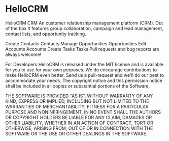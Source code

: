 # HelloCRM
HelloCRM CRM
An customer relationship management platform (CRM).
Out of the box it features group collaboration, campaign and lead management, contact lists, and opportunity tracking.

Create Contacts
Contacts	Manage Opportunities
Opportunities	Edit Accounts
Accounts	Create Tasks
Tasks
Pull requests and bug reports are always welcome!

For Developers
HelloCRM is released under the MIT license and is available for you to use for your own purposes. We do encourage contributions to make HelloCRM even better. Send us a pull-request and we'll do our best to accommodate your needs.
The copyright notice and this permission notice shall be included in all copies or substantial portions of the Software.

THE SOFTWARE IS PROVIDED "AS IS", WITHOUT WARRANTY OF ANY KIND, EXPRESS OR IMPLIED, INCLUDING BUT NOT LIMITED TO THE WARRANTIES OF MERCHANTABILITY, FITNESS FOR A PARTICULAR PURPOSE AND NONINFRINGEMENT. IN NO EVENT SHALL THE AUTHORS OR COPYRIGHT HOLDERS BE LIABLE FOR ANY CLAIM, DAMAGES OR OTHER LIABILITY, WHETHER IN AN ACTION OF CONTRACT, TORT OR OTHERWISE, ARISING FROM, OUT OF OR IN CONNECTION WITH THE SOFTWARE OR THE USE OR OTHER DEALINGS IN THE SOFTWARE.
